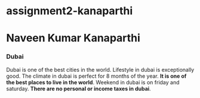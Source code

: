 # assignment2-kanaparthi

# Naveen Kumar Kanaparthi

### Dubai

Dubai is one of the best cities in the world. Lifestyle in dubai is exceptionally good. The climate in dubai is perfect for 8 months of the year. **It is one of the best places to live in the world**. Weekend in dubai is on friday and saturday. **There are no personal or income taxes in dubai**.